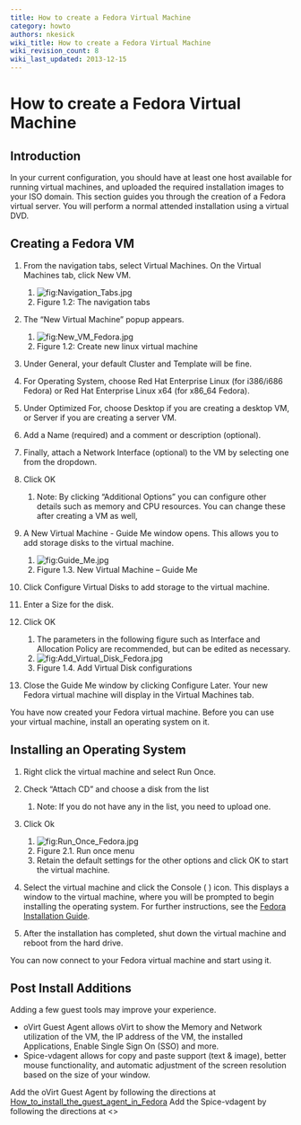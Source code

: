 ```yaml
---
title: How to create a Fedora Virtual Machine
category: howto
authors: nkesick
wiki_title: How to create a Fedora Virtual Machine
wiki_revision_count: 8
wiki_last_updated: 2013-12-15
---
```


# How to create a Fedora Virtual Machine

## Introduction

In your current configuration, you should have at least one host available for running virtual machines, and uploaded the required installation images to your ISO domain. This section guides you through the creation of a Fedora virtual server. You will perform a normal attended installation using a virtual DVD.

## Creating a Fedora VM

1.  From the navigation tabs, select Virtual Machines. On the Virtual Machines tab, click New VM.
    1.  ![](Navigation_Tabs.jpg "fig:Navigation_Tabs.jpg")
    2.  Figure 1.2: The navigation tabs

2.  The “New Virtual Machine” popup appears.
    1.  ![](New_VM_Fedora.jpg "fig:New_VM_Fedora.jpg")
    2.  Figure 1.2: Create new linux virtual machine

3.  Under General, your default Cluster and Template will be fine.
4.  For Operating System, choose Red Hat Enterprise Linux (for i386/i686 Fedora) or Red Hat Enterprise Linux x64 (for x86_64 Fedora).
5.  Under Optimized For, choose Desktop if you are creating a desktop VM, or Server if you are creating a server VM.
6.  Add a Name (required) and a comment or description (optional).
7.  Finally, attach a Network Interface (optional) to the VM by selecting one from the dropdown.
8.  Click OK
    1.  Note: By clicking “Additional Options” you can configure other details such as memory and CPU resources. You can change these after creating a VM as well,

9.  A New Virtual Machine - Guide Me window opens. This allows you to add storage disks to the virtual machine.
    1.  ![](Guide_Me.jpg "fig:Guide_Me.jpg")
    2.  Figure 1.3. New Virtual Machine – Guide Me

10. Click Configure Virtual Disks to add storage to the virtual machine.
11. Enter a Size for the disk.
12. Click OK
    1.  The parameters in the following figure such as Interface and Allocation Policy are recommended, but can be edited as necessary.
    2.  ![](Add_Virtual_Disk_Fedora.jpg "fig:Add_Virtual_Disk_Fedora.jpg")
    3.  Figure 1.4. Add Virtual Disk configurations

13. Close the Guide Me window by clicking Configure Later. Your new Fedora virtual machine will display in the Virtual Machines tab.

You have now created your Fedora virtual machine. Before you can use your virtual machine, install an operating system on it.

## Installing an Operating System

1.  Right click the virtual machine and select Run Once.
2.  Check “Attach CD” and choose a disk from the list
    1.  Note: If you do not have any in the list, you need to upload one.

3.  Click Ok
    1.  ![](Run_Once_Fedora.jpg "fig:Run_Once_Fedora.jpg")
    2.  Figure 2.1. Run once menu
    3.  Retain the default settings for the other options and click OK to start the virtual machine.

4.  Select the virtual machine and click the Console ( ) icon. This displays a window to the virtual machine, where you will be prompted to begin installing the operating system. For further instructions, see the [Fedora Installation Guide](https://docs.fedoraproject.org/en-US/Fedora/17/html/Installation_Guide/index.html).
5.  After the installation has completed, shut down the virtual machine and reboot from the hard drive.

You can now connect to your Fedora virtual machine and start using it.

## Post Install Additions

Adding a few guest tools may improve your experience.

*   oVirt Guest Agent allows oVirt to show the Memory and Network utilization of the VM, the IP address of the VM, the installed Applications, Enable Single Sign On (SSO) and more.
*   Spice-vdagent allows for copy and paste support (text & image), better mouse functionality, and automatic adjustment of the screen resolution based on the size of your window.

Add the oVirt Guest Agent by following the directions at [How_to_install_the_guest_agent_in_Fedora](How_to_install_the_guest_agent_in_Fedora) Add the Spice-vdagent by following the directions at <<UNWRITTEN>>
